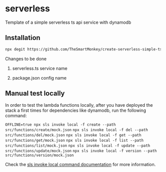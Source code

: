 # serverless

Template of a simple serverless ts api service with dynamodb 

## Installation

```bash
npx degit https://github.com/TheSmartMonkey/create-serverless-simple-ts-service serverless-ts-service
```

Changes to be done

1. serverless.ts service name

1. package.json config name

## Manual test locally

In order to test the lambda functions locally, after you have deployed the stack a first times
for dependencies like dynamodb, run the following command:

`OFFLINE=true npx sls invoke local -f create --path src/functions/create/mock.json`
`npx sls invoke local -f del --path src/functions/del/mock.json`
`npx sls invoke local -f get --path src/functions/get/mock.json`
`npx sls invoke local -f list --path src/functions/list/mock.json`
`npx sls invoke local -f update --path src/functions/update/mock.json`
`npx sls invoke local -f version --path src/functions/version/mock.json`

Check the [sls invoke local command documentation](https://www.serverless.com/framework/docs/providers/aws/cli-reference/invoke-local/) for more information.
